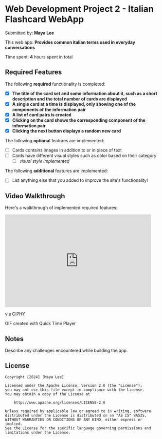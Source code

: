 # Web Development Project 2 - Italian Flashcard WebApp

Submitted by: **Maya Lee**

This web app: **Provides common italian terms used in everyday conversations**

Time spent: **4** hours spent in total

## Required Features

The following **required** functionality is completed:

- [x] **The title of the card set and some information about it, such as a short description and the total number of cards are displayed**
- [x] **A single card at a time is displayed, only showing one of the components of the information pair**
- [x] **A list of card pairs is created**
- [x] **Clicking on the card shows the corresponding component of the information pair**
- [x] **Clicking the next button displays a random new card**

The following **optional** features are implemented:

- [ ] Cards contains images in addition to or in place of text
- [ ] Cards have different visual styles such as color based on their category
  - [ ] *visual style implemented*

The following **additional** features are implemented:

* [ ] List anything else that you added to improve the site's functionality!

## Video Walkthrough

Here's a walkthrough of implemented required features:

<iframe src="https://giphy.com/embed/xt7dMC6E9B32aInkDI" width="480" height="304" frameBorder="0" class="giphy-embed" allowFullScreen></iframe><p><a href="https://giphy.com/gifs/xt7dMC6E9B32aInkDI">via GIPHY</a></p>

<!-- Replace this with whatever GIF tool you used! -->
GIF created with Quick Time Player

## Notes

Describe any challenges encountered while building the app.

## License

    Copyright [2024] [Maya Lee]

    Licensed under the Apache License, Version 2.0 (the "License");
    you may not use this file except in compliance with the License.
    You may obtain a copy of the License at

        http://www.apache.org/licenses/LICENSE-2.0

    Unless required by applicable law or agreed to in writing, software
    distributed under the License is distributed on an "AS IS" BASIS,
    WITHOUT WARRANTIES OR CONDITIONS OF ANY KIND, either express or implied.
    See the License for the specific language governing permissions and
    limitations under the License.
